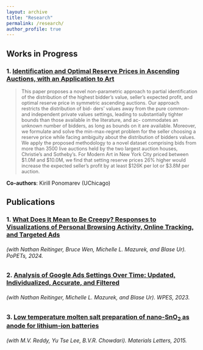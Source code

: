 ```yaml
---
layout: archive
title: "Research"
permalink: /research/
author_profile: true
---
```


<!-- {% if author.googlescholar %}
  You can also find my articles on <u><a href="{{author.googlescholar}}">my Google Scholar profile</a>.</u>
{% endif %}

{% include base_path %}

{% for post in site.publications reversed %}
  {% include archive-single.html %}
{% endfor %} -->

## Works in Progress

### 1. [Identification and Optimal Reserve Prices in Ascending Auctions, with an Application to Art](../files/auction_paper.pdf)
> <span style="font-size: 0.9em;">This paper proposes a novel non-parametric approach to partial identification of the distribution of the highest bidder’s value, seller’s expected profit, and optimal reserve price in symmetric ascending auctions. Our approach restricts the distribution of bid- ders’ values away from the pure common- and independent private values settings, leading to substantially tighter bounds than those available in the literature, and ac- commodates an unknown number of bidders, as long as bounds on it are available. Moreover, we formulate and solve the min-max-regret problem for the seller choosing a reserve price while facing ambiguity about the distribution of bidders values. We apply the proposed methodology to a novel dataset comprising bids from more than 3500 live auctions held by the two largest auction houses, Christie’s and Sotheby’s. For Modern Art in New York City priced between $1.0M and $10.0M, we find that setting reserve prices 26% higher would increase the expected seller’s profit by at least $126K per lot or $3.8M per auction.</span>

**Co-authors**: Kirill Ponomarev (UChicago)

## Publications

### 1. [What Does It Mean to Be Creepy? Responses to Visualizations of Personal Browsing Activity, Online Tracking, and Targeted Ads](https://petsymposium.org/popets/2024/popets-2024-0101.php)
<h6> (with Nathan Reitinger, Bruce Wen, Michelle L. Mazurek, and Blase Ur). PoPETs, 2024. </h6>

<!-- > **Abstract**: Internet companies routinely follow users around the web, building profiles for ad targeting based on inferred attributes. Prior work has shown that these practices, generally, are creepy—but what does that mean? To help answer this question, we substantially revised an open-source browser extension built to observe a user’s browsing behavior and present them with a tracker’s perspective of that behavior. Our updated extension models possible interest inferences far more accurately, integrates data scraped from the user’s Google ad dashboard, and summarizes ads the user was shown. Most critically, it introduces ten novel visualizations that show implications of the collected data, both the mundane (e.g., total number of ads you’ve been served) and the provocative (e.g., your interest in reproductive health, a potentially sensitive topic). We use our extension as a design probe in a week-long field study with 𝑛 = 200 participants. We find that users do perceive online tracking as creepy—but that the meaning of creepiness is far from universal. Participants felt differently about creepiness even when their data presented similar visualizations, and even when responding to the most potentially provocative visualizations—in no case did more than 70% of participants agree that any one visualization was creepy. -->

### 2. [Analysis of Google Ads Settings Over Time: Updated, Individualized, Accurate, and Filtered](https://doi.org/10.1145/3603216.3624968)
<h6> (with Nathan Reitinger, Michelle L. Mazurek, and Blase Ur). WPES, 2023. </h6>

<!-- > **Abstract**: Advertising companies and data brokers often provide consumers access to a dashboard summarizing attributes they have collected or inferred about that user. These attributes can be used for targeted advertising. Several studies have examined the accuracy of these collected attributes or users' reactions to them. However, little is known about how these dashboards, and the associated attributes, change over time. Here, we report data from a week-long, longitudinal study (𝑛 = 158) in which participants used a browser extension automatically capturing data from one dashboard, Google Ads Settings, after every fifth website the participant visited. The results show that Ads Settings is frequently updated, includes many attributes unique to only a single participant in our sample, and is approximately 90% accurate when assigning age and gender. We also find evidence that Ads Settings attributes may dynamically impact browsing behavior and may be filtered to remove sensitive interests. -->



### 3. [Low temperature molten salt preparation of nano-SnO<sub>2</sub> as anode for lithium-ion batteries](https://doi.org/10.1016/j.matlet.2014.09.108)
<h6> (with M.V. Reddy, Yu Tse Lee, B.V.R. Chowdari). Materials Letters, 2015.
</h6>

<!-- > **Abstract**: We conduct the synthesis of nano-sized tin oxides by the one-pot molten salt method at low temperature. A sample of SnO<sub>2</sub> is obtained by heating a mixture of tin (II) chloride, lithium hydroxide and lithium nitrate at 180°C. The nano-sized SnO<sub>2</sub> powder is characterized using the techniques of X-ray diffraction, Brunauer–Emmett–Teller surface area analysis, scanning and transmission electron microscopy and density analysis. The electrochemical properties are analysed using galvanostatic cycling and cyclic voltammetry. The results show that the SnO<sub>2</sub> prepared is a single phase material and shows reversible capacities of 471 and 767mAhg<sup>−1</sup> in the voltage ranges 0.005–1.0V and 0.005–3.0V vs. Li respectively, at a current rate of 100mAg<sup>−1</sup>. Reduction of Sn<sup>4+</sup> to Sn at characteristic cathodic peak potentials is observed in the initial and subsequent cycles of cathodic scan. Alloying and de-alloying reactions of Sn are observed at ~0.25 and ~0.5V vs. Li in the voltage range 0.005–1.0V, and the formation of Sn to SnO and SnO<sub>2</sub> is observed in the voltage range 0.005–3.0V vs. Li. Lower capacity fading is observed when cycled in the voltage range 0.005–1.0V as compared to 0.005–3.0V. -->

